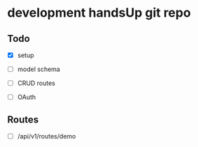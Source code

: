 # development handsUp git repo

## Todo
- [x] setup
- [ ] model schema
- [ ] CRUD routes
- [ ] OAuth


## Routes

- [ ] /api/v1/routes/demo